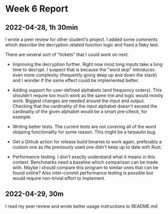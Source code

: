 # Week 6 Report

## 2022-04-28, 1h 30min

I wrote a peer review for other student's project. I added some comments which
describe the decryption related function logic and fixed a flaky test.

There are several sort of "tickets" that I could work on next.

- Improving the decryption further. Right now most long inputs take a long time
  to decrypt. I suspect that is because the "word skip" introduces even more
  complexity (frequently going deep up and down the stack) and I wonder if the
  same effect could be implemented better.
  
- Adding support for user-defined alphabets (and frequency orders). This
  shouldn't require too much work as the same trie and logic would mostly work.
  Biggest changes are needed around the input and output. Checking that
  the cardinality of the input alphabet doesn't exceed the cardinality of the
  given alphabet would be a smart pre-check, for example.
  
- Writing better tests. The current tests are not covering all of the
  word skipping functionality for some reason. This might be a tarpaulin bug.
  
- Get a Github action for release build binaries to work again, preferably
  a custom one as the previously used one didn't keep up to date with Rust.
  
- Performance testing. I don't exactly understand what it means in this context.
  Benchmarks need a baseline which comparison can be made with.
  Maybe I should compare this program to similar ones that can be found online?
  Also inter-commit performance testing is possible but would require
  non-trivial effort to implement.
  
## 2022-04-29, 30m

I read my peer review and wrote better usage instructions to README.md
